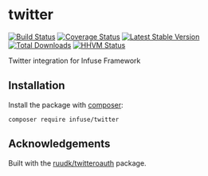 twitter
====================

[![Build Status](https://travis-ci.org/infusephp/twitter.png?branch=master)](https://travis-ci.org/infusephp/twitter)
[![Coverage Status](https://coveralls.io/repos/infusephp/twitter/badge.png)](https://coveralls.io/r/infusephp/twitter)
[![Latest Stable Version](https://poser.pugx.org/infuse/twitter/v/stable.png)](https://packagist.org/packages/infuse/twitter)
[![Total Downloads](https://poser.pugx.org/infuse/twitter/downloads.png)](https://packagist.org/packages/infuse/twitter)
[![HHVM Status](http://hhvm.h4cc.de/badge/infuse/twitter.svg)](http://hhvm.h4cc.de/package/infuse/twitter)

Twitter integration for Infuse Framework

## Installation

Install the package with [composer](http://getcomposer.org):

```
composer require infuse/twitter
```

## Acknowledgements

Built with the [ruudk/twitteroauth](https://github.com/ruudk/twitteroauth) package.